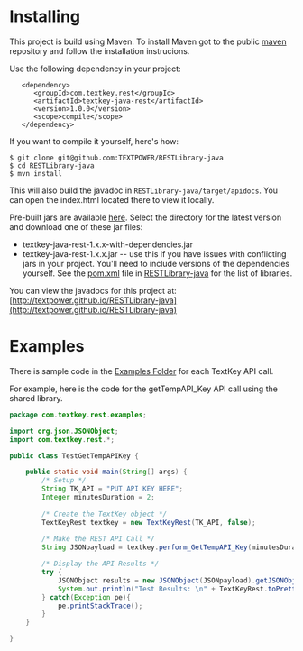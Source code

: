 # Installing

This project is build using Maven. To install Maven got to the public [maven](http://maven.apache.org/download.html) repository and follow the installation instrucions.

Use the following dependency in your project:

       <dependency>
          <groupId>com.textkey.rest</groupId>
          <artifactId>textkey-java-rest</artifactId>
          <version>1.0.0</version>
          <scope>compile</scope>
       </dependency>

If you want to compile it yourself, here's how:

    $ git clone git@github.com:TEXTPOWER/RESTLibrary-java
    $ cd RESTLibrary-java
    $ mvn install

This will also build the javadoc in `RESTLibrary-java/target/apidocs`. You can open the
index.html located there to view it locally.

Pre-built jars are available [here](http://search.maven.org/XXXXX). Select the directory for the latest version and download one of these jar files:

* textkey-java-rest-1.x.x-with-dependencies.jar
* textkey-java-rest-1.x.x.jar -- use this if you have issues with conflicting jars in your project. You'll need to include versions of the dependencies yourself. See the [pom.xml](https://github.com/TEXTPOWER/RESTLibrary-java/pom.xml) file in [RESTLibrary-java](https://github.com/TEXTPOWER/RESTLibrary-java) for the list of libraries.

You can view the javadocs for this project at:
[http://textpower.github.io/RESTLibrary-java](http://textpower.github.io/RESTLibrary-java)

# Examples

There is sample code in the [Examples Folder](https://github.com/TEXTPOWER/RESTLibrary-java/blob/master/src/main/java/com/textkey/rest/examples) for each TextKey API call.

For example, here is the code for the getTempAPI_Key API call using the shared library.

```java
package com.textkey.rest.examples;

import org.json.JSONObject;
import com.textkey.rest.*;

public class TestGetTempAPIKey {

	public static void main(String[] args) {
		/* Setup */
		String TK_API = "PUT API KEY HERE";
		Integer minutesDuration = 2;
		
		/* Create the TextKey object */
		TextKeyRest textkey = new TextKeyRest(TK_API, false);
		
		/* Make the REST API Call */
		String JSONpayload = textkey.perform_GetTempAPI_Key(minutesDuration);

		/* Display the API Results */
		try {
			JSONObject results = new JSONObject(JSONpayload).getJSONObject("d");
		    System.out.println("Test Results: \n" + TextKeyRest.toPrettyFormat(results.toString()));
		} catch(Exception pe){
			pe.printStackTrace();
		} 				
	}

}
```
